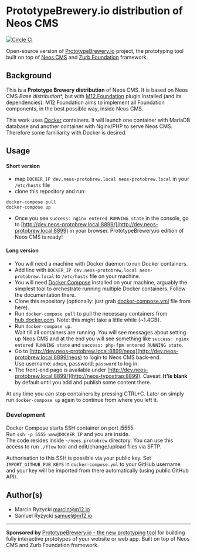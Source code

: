 # PrototypeBrewery.io distribution of Neos CMS
[![Circle CI](https://circleci.com/gh/million12/neos-protobrew-distribution.svg?style=svg)](https://circleci.com/gh/million12/neos-protobrew-distribution)

Open-source version of [PrototypeBrewery.io](https://prototypebrewery.io/) project, 
the prototyping tool built on top of [Neos CMS](http://neos.io/) and 
[Zurb Foundation](http://foundation.zurb.com/) framework.


## Background

This is a **Prototype Brewery distribution** of Neos CMS. It is based on Neos CMS
*Base distribution**, but with [M12.Foundation](https://github.com/million12/M12.Foundation)
plugin installed (and its dependencies). M12.Foundation aims to implement
all Foundation components, in the best possible way, inside Neos CMS.

This work uses [Docker](https://docker.com/) containers. It will launch 
one container with MariaDB database and another container with Nginx/PHP 
to serve Neos CMS. Therefore some familiarity with Docker is desired.

## Usage

#### Short version

* map `DOCKER_IP dev.neos-protobrew.local neos-protobrew.local` in your `/etc/hosts` file
* clone this repository and run:  
```
docker-compose pull
docker-compose up
```
* Once you see `success: nginx entered RUNNING state` in the console, 
go to [http://dev.neos-protobrew.local:8899/](http://dev.neos-protobrew.local:8899) 
in your browser. PrototypeBrewery.io edition of Neos CMS is ready!

#### Long version

+ You will need a machine with Docker daemon to run Docker containers.
+ Add line with `DOCKER_IP dev.neos-protobrew.local neos-protobrew.local` 
  to `/etc/hosts` file on your machine. 
+ You will need [Docker Compose](https://docs.docker.com/compose/) installed 
  on your machine, arguably the simplest tool to orchestrate running multiple 
  Docker containers. Follow the documentation there.
+ Clone this repository (optionally: just grab 
  [docker-compose.yml](docker-compose.yml) file from here).
+ Run `docker-compose pull` to pull the necessary containers from 
  [hub.docker.com](https://hub.docker.com/). Note: this might take 
  a little while (~1.4GB).
+ Run `docker-compose up`.  
  Wait till all containers are running. You will see messages about 
  setting up Neos CMS and at the end you will see something like 
  `success: nginx entered RUNNING state` and `success: php-fpm entered RUNNING state`.
+ Go to [http://dev.neos-protobrew.local:8899/neos](http://dev.neos-protobrew.local:8899/neos) 
  to login to Neos CMS back-end.  
  Use username: `admin`, password: `password` to log in.
+ The front-end page is available under 
  [http://dev.neos-protobrew.local:8899/](http://neos-typostrap:8899). 
  Caveat: **It'is blank** by default until you add and publish some content 
  there.

At any time you can stop containers by pressing CTRL+C. Later on simply 
run `docker-compose up` again to continue from where you left it.

### Development

Docker Compose starts SSH container on port :5555.  
Run `ssh -p 5555 www@DOCKER_IP` and you are inside.  
The code resides inside `~/neos-protobrew` directory. You can use this access 
to run `./flow` tool and edit/change/upload files via SFTP. 

Authorisation to this SSH is possible via your public key. 
Set `IMPORT_GITHUB_PUB_KEYS` in `docker-compose.yml` to your GitHub username
and your key will be imported from there automatically (using public GitHub API).


## Author(s)

* Marcin Ryzycki marcin@m12.io  
* Samuel Ryzycki samuel@m12.io

---

**Sponsored by** [PrototypeBrewery.io - the new prototyping tool](http://prototypebrewery.io/) 
for building fully interactive prototypes of your website or web app. Built on top of 
Neos CMS and Zurb Foundation framework.
